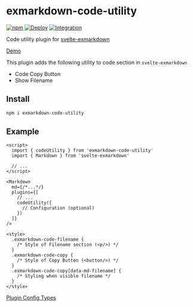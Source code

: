 # exmarkdown-code-utility

[![npm](https://img.shields.io/npm/v/exmarkdown-code-utility)](https://npmjs.com/package/exmarkdown-code-utility)
[![Deploy](https://github.com/jill64/exmarkdown-code-utility/actions/workflows/deploy.yml/badge.svg)](https://github.com/jill64/exmarkdown-code-utility/actions/workflows/deploy.yml)
[![Integration](https://github.com/jill64/exmarkdown-code-utility/actions/workflows/integration.yml/badge.svg)](https://github.com/jill64/exmarkdown-code-utility/actions/workflows/integration.yml)

Code utility plugin for [svelte-exmarkdown](https://github.com/ssssota/svelte-exmarkdown)

[Demo](https://jill64.github.io/exmarkdown-code-utility)

This plugin adds the following utility to code section in `svelte-exmarkdown`

- Code Copy Button
- Show Filename

## Install

```sh
npm i exmarkdown-code-utility
```

## Example

```svelte
<script>
  import { codeUtility } from 'exmarkdown-code-utility'
  import { Markdown } from 'svelte-exmarkdown'

  // ...
</script>

<Markdown
  md={/*...*/}
  plugins={[
    // ...
    codeUtility({
      // Configuration (optional)
    })
  ]}
/>

<style>
  .exmarkdown-code-filename {
    /* Style of Filename section (<p/>) */
  }
  .exmarkdown-code-copy {
    /* Style of Copy Button (<button/>) */
  }
  .exmarkdown-code-copy[data-md-filename] {
    /* Styling when visible filename */
  }
</style>
```

[Plugin Config Types](./src/lib/types/Options.ts)
